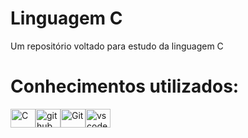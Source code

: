# Linguagem C
Um repositório voltado para estudo da linguagem C

# Conhecimentos utilizados:
<div style="display: flex;">
  <img src="https://cdn.jsdelivr.net/gh/devicons/devicon/icons/c/c-original.svg" alt="C" height="30" width="40">
  <img src="https://cdn.jsdelivr.net/gh/devicons/devicon/icons/github/github-original.svg" alt="github" height="30" width="40">
  <img src="https://cdn.jsdelivr.net/gh/devicons/devicon/icons/git/git-original.svg" alt="Git" height="30" width="40"/>
  <img src="https://cdn.jsdelivr.net/gh/devicons/devicon/icons/vscode/vscode-original.svg" alt="vscode" height="30" width="40">
</div>
